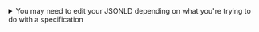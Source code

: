 <details>
  <summary>You may need to edit your JSONLD depending on what you're trying to do with a specification</summary>
  
  <details>
    <summary> How to edit your JSON LD</summary>
    
  <details>
    <summary>  If your JSONLD has been saved locally</summary>
      
  - If you downloaded your json, open it in a simple text editor like notepad
  - text editors like Sublime, Brackets, will also work and provide a nicer editing experience
  </details>
  
  <details>
    <summary> If your JSONLD has been saved to GitHub</summary>
  
  - Navigate to the file in your repo on github and click on it
  - Click on the `edit` icon in github  
  </details>
  
  </details>  
  
  <details>
    <summary> What to edit in your JSONLD</summary>
    
  <details>
    <summary> Edits needed when creating a new type specification</summary>
  
  - Since types do not have marginality/cardinality constraints, you'll need to delete the entire `$validation`
    - {% include_relative remove_validation.md  %} 
  </details>
  
  <details>
    <summary> Edits needed when updating an existing type specification</summary>
    
  - Since types do not have marginality/cardinality constraints, you'll need to delete the entire `$validation`
    - {% include_relative remove_validation.md  %}
  - Since this JSONLD schema is meant to REPLACE a previous version rather than be a child of the previous version, you'll need to update the parent class
    - {% include_relative change_parent_class.md %} 
  </details>  
  
  <details>
    <summary> Edits needed when creating a new profile specification</summary>
  
  - The DDE was originally designed for deriving profile-like specifications from schema.org; hence, editing the JSONLD for a new profile specification is usually not necessary with some exceptions (see other common manual edits)
  </details>
  
  <details>
    <summary> Edits needed when updating an existing profile specification</summary>
    
  - Since this JSONLD schema is meant to REPLACE a previous version rather than be a child of the previous version, you'll need to update the parent class
    - {% include_relative change_parent_class.md %} 
  </details>   
  
  
  <details>
    <summary> Other common manual edits</summary>
    
  - Using external vocabularies as properties (not property values)
    - When using external vocabularies as properties, you will need to include the url for the vocabulary in the `@context`, and to fix the namespace in the property definition
    - For example, I create a property (for a new class called `test`) in the DDE called `dateCopyrighted`, but I really want it to just use `dateCopyrighted` from an external vocabulary, the Dublin Core Initiative Term. The DDE-generated property definition would look like this:
    
          {
            "@id": "test:dct:dateCopyrighted",
            "@type": "rdf:Property",
            "rdfs:comment": "Date of copyright of the resource.",
            "rdfs:label": "dct:dateCopyrighted",
            "schema:domainIncludes": {
              "@id": "test:MyTest"
            },
            "schema:rangeIncludes": [
              {
                "@id": "schema:Date"
              }
            ]
          }
    
    and would need to be adjusted to:
    
          {
            "@id": "dct:dateCopyrighted",
            "@type": "rdf:Property",
            "rdfs:comment": "Date of copyright of the resource.",
            "rdfs:label": "dateCopyrighted",
            "schema:domainIncludes": {
              "@id": "test:MyTest"
            },
            "schema:rangeIncludes": [
              {
                "@id": "schema:Date"
              }
            ]
          }
    
    and the DDE-generated `@context` content:
    
         "@context": {
          "schema": "http://schema.org/",
          "rdf": "http://www.w3.org/1999/02/22-rdf-syntax-ns#",
          "rdfs": "http://www.w3.org/2000/01/rdf-schema#",
          "test": "https://discovery.biothings.io/view/test/",
          "bioschemas": "https://discovery.biothings.io/view/bioschemas/"
        }
    
    would need to be adjusted to include dct:
    
          "@context": {
          "schema": "http://schema.org/",
          "rdf": "http://www.w3.org/1999/02/22-rdf-syntax-ns#",
          "rdfs": "http://www.w3.org/2000/01/rdf-schema#",
          "test": "https://discovery.biothings.io/view/test/",
          "bioschemas": "https://discovery.biothings.io/view/bioschemas/",
          "dct": "http://purl.org/dc/terms/"
        }   
  </details>   
    
  </details>
</details>
  
